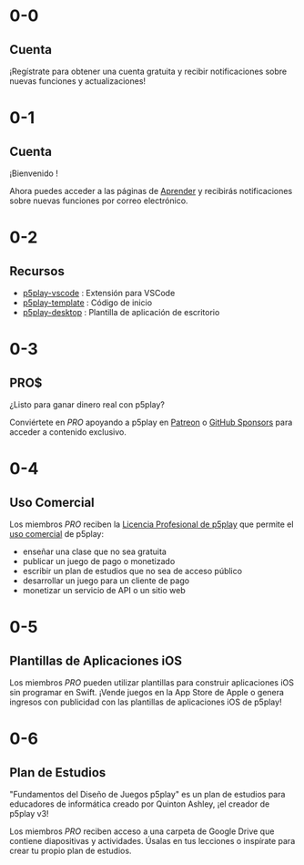 # 0-0

## Cuenta

¡Regístrate para obtener una cuenta gratuita y recibir notificaciones sobre nuevas funciones y actualizaciones!

# 0-1

## Cuenta

¡Bienvenido <span id="username"></span>!

Ahora puedes acceder a las páginas de [Aprender](../learn) y recibirás notificaciones sobre nuevas funciones por correo electrónico.

# 0-2

## Recursos

- [p5play-vscode](https://github.com/quinton-ashley/p5play-vscode) : Extensión para VSCode
- [p5play-template](https://github.com/quinton-ashley/p5play-template) : Código de inicio
- [p5play-desktop](https://github.com/quinton-ashley/p5play-desktop) : Plantilla de aplicación de escritorio

# 0-3

## PRO$

¿Listo para ganar dinero real con p5play?

Conviértete en _PRO_ apoyando a p5play en [Patreon](https://www.patreon.com/p5play) o [GitHub Sponsors](https://github.com/sponsors/quinton-ashley) para acceder a contenido exclusivo.

# 0-4

## Uso Comercial

Los miembros _PRO_ reciben la [Licencia Profesional de p5play](https://github.com/quinton-ashley/p5play-web/blob/main/pro/LICENSE.md) que permite el [uso comercial](https://github.com/quinton-ashley/p5play-web/blob/main/LICENSING.md) de p5play:

- enseñar una clase que no sea gratuita
- publicar un juego de pago o monetizado
- escribir un plan de estudios que no sea de acceso público
- desarrollar un juego para un cliente de pago
- monetizar un servicio de API o un sitio web

# 0-5

## Plantillas de Aplicaciones iOS

Los miembros _PRO_ pueden utilizar plantillas para construir aplicaciones iOS sin programar en Swift. ¡Vende juegos en la App Store de Apple o genera ingresos con publicidad con las plantillas de aplicaciones iOS de p5play!

# 0-6

## Plan de Estudios

"Fundamentos del Diseño de Juegos p5play" es un plan de estudios para educadores de informática creado por Quinton Ashley, ¡el creador de p5play v3!

Los miembros _PRO_ reciben acceso a una carpeta de Google Drive que contiene diapositivas y actividades. Úsalas en tus lecciones o inspírate para crear tu propio plan de estudios.
